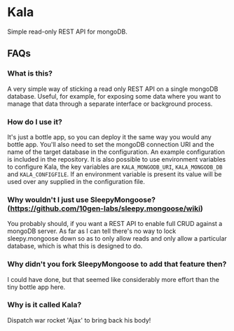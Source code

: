 # Kala
Simple read-only REST API for mongoDB.

## FAQs

### What is this?

A very simple way of sticking a read only REST API on a single mongoDB database.  Useful, for example, for exposing some data where you want to manage that data through a separate interface or background process.

### How do I use it?

It's just a bottle app, so you can deploy it the same way you would any bottle app.  You'll also need to set the mongoDB connection URI and the name of the target database in the configuration.  An example configuration is included in the repository.  It is also possible to use environment variables to configure Kala, the key variables are `KALA_MONGODB_URI`, `KALA_MONGODB_DB` and `KALA_CONFIGFILE`.  If an environment variable is present its value will be used over any supplied in the configuration file.

### Why wouldn't I just use SleepyMongoose? (https://github.com/10gen-labs/sleepy.mongoose/wiki)

You probably should, if you want a REST API to enable full CRUD against a mongoDB server.  As far as I can tell there's no way to lock sleepy.mongoose down so as to only allow reads and only allow a particular database, which is what this is designed to do.

### Why didn't you fork SleepyMongoose to add that feature then?

I could have done, but that seemed like considerably more effort than the tiny bottle app here.

### Why is it called Kala?

Dispatch war rocket 'Ajax' to bring back his body!
